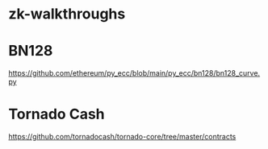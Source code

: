# zk-walkthroughs

# BN128
https://github.com/ethereum/py_ecc/blob/main/py_ecc/bn128/bn128_curve.py

# Tornado Cash
https://github.com/tornadocash/tornado-core/tree/master/contracts
